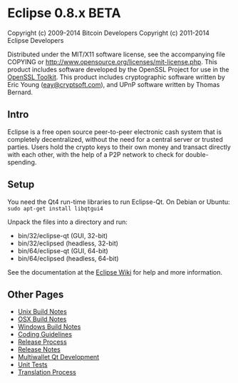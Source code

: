 Eclipse 0.8.x BETA
====================

Copyright (c) 2009-2014 Bitcoin Developers
Copyright (c) 2011-2014 Eclipse Developers

Distributed under the MIT/X11 software license, see the accompanying
file COPYING or http://www.opensource.org/licenses/mit-license.php.
This product includes software developed by the OpenSSL Project for use in the [OpenSSL Toolkit](http://www.openssl.org/). This product includes
cryptographic software written by Eric Young ([eay@cryptsoft.com](mailto:eay@cryptsoft.com)), and UPnP software written by Thomas Bernard.


Intro
---------------------
Eclipse is a free open source peer-to-peer electronic cash system that is
completely decentralized, without the need for a central server or trusted
parties.  Users hold the crypto keys to their own money and transact directly
with each other, with the help of a P2P network to check for double-spending.


Setup
---------------------
You need the Qt4 run-time libraries to run Eclipse-Qt. On Debian or Ubuntu:
	`sudo apt-get install libqtgui4`

Unpack the files into a directory and run:

- bin/32/eclipse-qt (GUI, 32-bit)
- bin/32/eclipsed (headless, 32-bit)
- bin/64/eclipse-qt (GUI, 64-bit)
- bin/64/eclipsed (headless, 64-bit)

See the documentation at the [Eclipse Wiki](http://eclipse.info)
for help and more information.


Other Pages
---------------------
- [Unix Build Notes](build-unix.md)
- [OSX Build Notes](build-osx.md)
- [Windows Build Notes](build-msw.md)
- [Coding Guidelines](coding.md)
- [Release Process](release-process.md)
- [Release Notes](release-notes.md)
- [Multiwallet Qt Development](multiwallet-qt.md)
- [Unit Tests](unit-tests.md)
- [Translation Process](translation_process.md)
